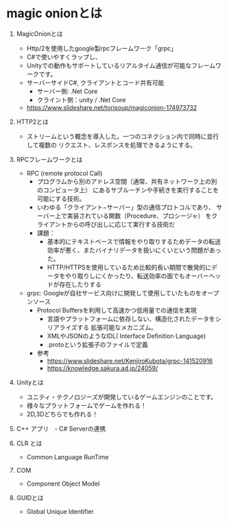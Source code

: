 # magic onionとは
1. MagicOnionとは
    - Http/2を使用したgoogle製rpcフレームワーク「grpc」
    - C#で使いやすくラップし、
    - Unityでの動作もサポートしているリアルタイム通信が可能なフレームワークです。
    - サーバーサイドC#, クライアントとコード共有可能
        - サーバー側: .Net Core
        - クライント側：unity / .Net Core
    - https://www.slideshare.net/torisoup/magiconion-174973732
    
2. HTTP2とは
    - ストリームという概念を導入した。一つのコネクション内で同時に並行して複数の
    リクエスト、レスポンスを処理できるようにする。
    
3. RPCフレームワークとは
    - RPC (remote protocol Call)
        - プログラムから別のアドレス空間（通常、共有ネットワーク上の別のコンピュータ上）
    にあるサブルーチンや手続きを実行することを可能にする技術。
        - いわゆる「クライアント−サーバー」型の通信プロトコルであり、
        サーバー上で実装されている関数（Procedure、プロシージャ）
        をクライアントからの呼び出しに応じて実行する技術だ
        - 課題：
            - 基本的にテキストベースで情報をやり取りするためデータの転送効率が悪く、またバイナリデータを扱いにくいという問題があった。
            - HTTP/HTTPSを使用しているため比較的長い期間で散発的にデータをやり取りしにくかったり、転送効率の面でもオーバーヘッドが存在したりする
    - grpc: Googleが自社サービス向けに開発して使用していたものをオープンソース
        - Protocol Buffersを利用して高速かつ低用量での通信を実現
            - 言語やプラットフォームに依存しない、構造化されたデータをシリアライズする
            拡張可能なメカニズム。
            - XMLやJSONのようなIDL( Interface Definition Language)  
            - .protoという拡張子のファイルで定義
        - 参考
            - https://www.slideshare.net/KenjiroKubota/grpc-141520916
            - https://knowledge.sakura.ad.jp/24059/
            
4. Unityとは
    - ユニティ・テクノロジーズが開発しているゲームエンジンのことです。
    - 様々なプラットフォームでゲームを作れる！
    - 2D,3Dどちらでも作れる！
    
5. C++ アプリ　- C# Serverの連携

6. CLR とは
    - Common Language RunTime

7. COM
    - Component Object Model
    
8. GUIDとは
    - Global Unique Identifier
    


        
    
    
    

    
    